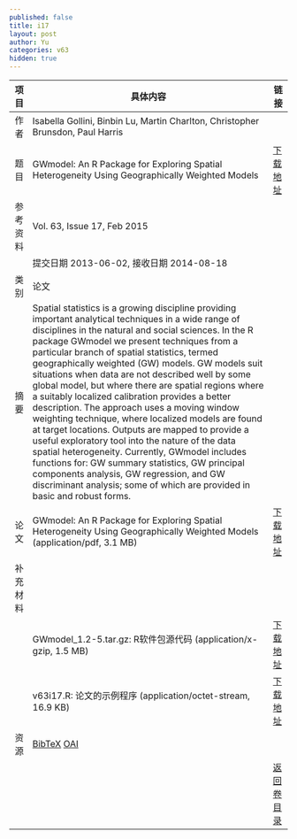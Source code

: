 ```yaml
---
published: false
title: i17
layout: post
author: Yu
categories: v63
hidden: true
---
```


| 项目 | 具体内容 | 链接 |
|---:|---|---|
| 作者 | Isabella Gollini, Binbin Lu, Martin Charlton, Christopher Brunsdon, Paul Harris| |
| 题目 |GWmodel: An R Package for Exploring Spatial Heterogeneity Using Geographically Weighted Models | [下载地址](http://www.jstatsoft.org/v63/i17/paper) |
| 参考资料 |Vol. 63, Issue 17, Feb 2015 | |
| | 提交日期 2013-06-02, 接收日期 2014-08-18| | 
| 类别 | 论文| |
| 摘要 | Spatial statistics is a growing discipline providing important analytical techniques in a wide range of disciplines in the natural and social sciences. In the R package GWmodel we present techniques from a particular branch of spatial statistics, termed geographically weighted (GW) models. GW models suit situations when data are not described well by some global model, but where there are spatial regions where a suitably localized calibration provides a better description. The approach uses a moving window weighting technique, where localized models are found at target locations. Outputs are mapped to provide a useful exploratory tool into the nature of the data spatial heterogeneity. Currently, GWmodel includes functions for: GW summary statistics, GW principal components analysis, GW regression, and GW discriminant analysis; some of which are provided in basic and robust forms.| |
| 论文 | GWmodel: An R Package for Exploring Spatial Heterogeneity Using Geographically Weighted Models  (application/pdf, 3.1 MB)| [下载地址](http://www.jstatsoft.org/v63/i17/paper) |
| 补充材料 | | |
| |GWmodel_1.2-5.tar.gz: R软件包源代码  (application/x-gzip, 1.5 MB)|  [下载地址](http://www.jstatsoft.org/v63/i17/supp/1) |
| |v63i17.R:             论文的示例程序  (application/octet-stream, 16.9 KB)|  [下载地址](http://www.jstatsoft.org/v63/i17/supp/2) |
| 资源 | [BibTeX](http://www.jstatsoft.org/v63/i17/bibtex) [OAI](http://www.jstatsoft.org/oai?verb=GetRecord&identifier=oai.jstatsoft/v63/i17&prefix=oai_dc)| |
| |  | [返回卷目录]({{site.baseurl}}/volume/v63.html) |